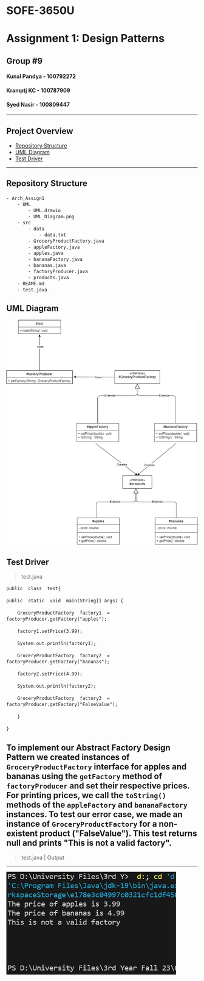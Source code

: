 # SOFE-3650U
# Assignment 1: Design Patterns 

## Group #9

#### Kunal Pandya - 100792272

#### Kramptj KC - 100787909

#### Syed Nasir - 100809447

---

## Project Overview

- [Repository Structure](#Repository-Structure)
- [UML Diagram](#UML-Diagram)
- [Test Driver](#Test-Driver)

---

## Repository Structure

```
- Arch_Assign1
	- UML
		- UML.drawio
		- UML_Diagram.png
	- src
		- data
			- data.txt
		- GroceryProductFactory.java
		- appleFactory.java
		- apples.java
		- bananaFactory.java
		- bananas.java
		- factoryProducer.java
		- products.java
	- REAME.md
	- test.java
```

## UML Diagram

![](./UML/UML_Diagram.png)

## Test Driver

> test.java

```
public  class  test{

public  static  void  main(String[] args) {

	GroceryProductFactory  factory1  =  factoryProducer.getFactory("apples");

	factory1.setPrice(3.99);

	System.out.println(factory1);

	GroceryProductFactory  factory2  =  factoryProducer.getFactory("bananas");

	factory2.setPrice(4.99);

	System.out.println(factory2);

	GroceryProductFactory  factory3  =  factoryProducer.getFactory("FalseValue");

	}

}
```

To implement our Abstract Factory Design Pattern we created instances of `GroceryProductFactory` interface for apples and bananas using the `getFactory` method of `factoryProducer` and set their respective prices.
For printing prices, we call the `toString()` methods of the `appleFactory` and `bananaFactory` instances.
To test our error case, we made an instance of `GroceryProductFactory` for a non-existent product ("FalseValue"). This test returns null and prints "This is not a valid factory".
---
> test.java | Output
---
![](./UML/Test_Output.jpg)
